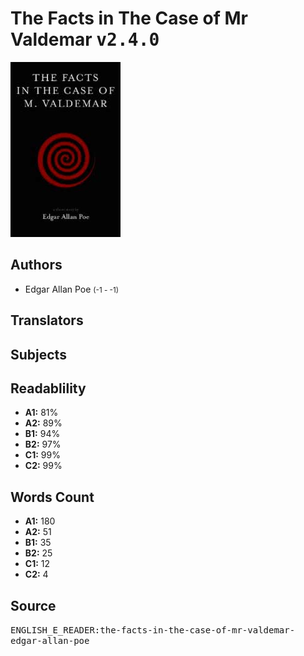 # The Facts in The Case of Mr Valdemar <kbd>v2.4.0</kbd>

![](./cover.medium.jpg "")

## Authors


 - Edgar Allan Poe <small>(-1 - -1)</small>

## Translators



## Subjects



## Readablility


 - **A1:** 81%
 - **A2:** 89%
 - **B1:** 94%
 - **B2:** 97%
 - **C1:** 99%
 - **C2:** 99%

## Words Count


 - **A1:** 180
 - **A2:** 51
 - **B1:** 35
 - **B2:** 25
 - **C1:** 12
 - **C2:** 4

## Source


<kbd>ENGLISH_E_READER:the-facts-in-the-case-of-mr-valdemar-edgar-allan-poe</kbd>
